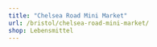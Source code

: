 ```yaml
---
title: "Chelsea Road Mini Market"
url: /bristol/chelsea-road-mini-market/
shop: Lebensmittel
---
```

